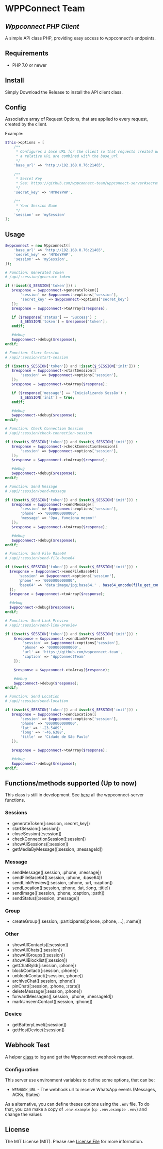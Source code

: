 # WPPConnect Team
## _Wppconnect PHP Client_

A simple API class PHP, providing easy access to wppconnect's endpoints.

## Requirements

* PHP 7.0 or newer

## Install

Simply Download the Release to install the API client class.

## Config

Associative array of Request Options, that are applied to every request, created by the client.

Example:
``` php
$this->options = [
    /**
     * Configures a base URL for the client so that requests created using
     * a relative URL are combined with the base_url
     */
    'base_url' => 'http://192.168.0.76:21465',
    
    /**
     * Secret Key
     * See: https://github.com/wppconnect-team/wppconnect-server#secret-key
     */
    'secret_key' => 'MYKeYPHP',

    /**
     * Your Session Name
     */
    'session' => 'mySession'
];
```

## Usage

``` php
$wppconnect = new Wppconnect([
    'base_url' => 'http://192.168.0.76:21465',
    'secret_key' => 'MYKeYPHP',
    'session' => 'mySession',
]);
 ```
 ``` php
# Function: Generated Token
# /api/:session/generate-token

if (!isset($_SESSION['token'])) :
    $response = $wppconnect->generateToken([
        'session' => $wppconnect->options['session'],
        'secret_key' => $wppconnect->options['secret_key']
    ]);
    $response = $wppconnect->toArray($response);

    if ($response['status'] == 'Success') :
        $_SESSION['token'] = $response['token'];
    endif;

    #debug
    $wppconnect->debug($response);
endif;
 ```
 ``` php
# Function: Start Session
# /api/:session/start-session

if (isset($_SESSION['token']) and !isset($_SESSION['init'])) :
    $response = $wppconnect->startSession([
        'session' => $wppconnect->options['session'],
    ]);
    $response = $wppconnect->toArray($response);

    if ($response['message'] == 'Inicializando Sessão') :
        $_SESSION['init'] = true;
    endif;

    #debug
    $wppconnect->debug($response);
endif;
 ```
 ``` php
# Function: Check Connection Session
# /api/:session/check-connection-session

if (isset($_SESSION['token']) and isset($_SESSION['init'])) :
    $response = $wppconnect->checkConnectionSession([
        'session' => $wppconnect->options['session'],
    ]);
    $response = $wppconnect->toArray($response);

    #debug
    $wppconnect->debug($response);
endif;
 ```
 ``` php
# Function: Send Message
# /api/:session/send-message

if (isset($_SESSION['token']) and isset($_SESSION['init'])) :
    $response = $wppconnect->sendMessage([
        'session' => $wppconnect->options['session'],
        'phone' => '0000000000000',
        'message' => 'Opa, funciona mesmo!'
    ]);
    $response = $wppconnect->toArray($response);

    #debug
    $wppconnect->debug($response);
endif;
 ```
 
  ``` php
# Function: Send File Base64
# /api/:session/send-file-base64

if (isset($_SESSION['token']) and isset($_SESSION['init'])) :
    $response = $wppconnect->sendFileBase64([
        'session' => $wppconnect->options['session'],
        'phone' => '0000000000000',
        'base64' => 'data:image/jpg;base64,' . base64_encode(file_get_contents('xpto.jpg'))
    ]);
    $response = $wppconnect->toArray($response);

    #debug
    $wppconnect->debug($response);
endif;
 ```
 
``` php
# Function: Send Link Preview
# /api/:session/send-link-preview

if (isset($_SESSION['token']) and isset($_SESSION['init'])) :
    $response = $wppconnect->sendLinkPreview([
        'session' => $wppconnect->options['session'],
        'phone' => '0000000000000',
        'url' => 'https://github.com/wppconnect-team',
        'caption' => 'WppConnectTeam'
    ]);

    $response = $wppconnect->toArray($response);

    #debug
    $wppconnect->debug($response);
endif;
 ```
 ``` php
# Function: Send Location
# /api/:session/send-location

if (isset($_SESSION['token']) and isset($_SESSION['init'])) :
    $response = $wppconnect->sendLocation([
        'session' => $wppconnect->options['session'],
        'phone' => '0000000000000',
        'lat' => '-23.5489',
        'long' => '-46.6388',
        'title' => 'Cidade de São Paulo'
    ]);

    $response = $wppconnect->toArray($response);

    #debug
    $wppconnect->debug($response);
endif;
 ```

## Functions/methods supported (Up to now)

This class is still in development.
See [here](https://github.com/wppconnect-team/wppconnect-server/blob/main/src/routes/index.js) all the wppconnect-server functions. 

### Sessions
- generateToken([:session, :secret_key]) 
- startSession([:session]) 
- closeSession([:session]) 
- checkConnectionSession([:session]) 
- showAllSessions([:session]) 
- getMediaByMessage([:session, :messageId])

### Message
- sendMessage([:session, :phone, :message]) 
- sendFileBase64([:session, :phone, :base64]) 
- sendLinkPreview([:session, :phone, :url, :caption]) 
- sendLocation([:session, :phone, :lat, :long, :title]) 
- sendImage([:session, :phone, :caption, :path]) 
- sendStatus([:session, :message]) 

### Group
- createGroup([:session, :participants[:phone, :phone, ...], :name]) 

### Other
- showAllContacts([:session]) 
- showAllChats([:session]) 
- showAllGroups([:session]) 
- showAllBlocklist([:session]) 
- getChatById([:session, :phone]) 
- blockContact([:session, :phone]) 
- unblockContact([:session, :phone]) 
- archiveChat([:session, :phone]) 
- pinChat([:session, :phone, :state]) 
- deleteMessage([:session, :phone]) 
- forwardMessages([:session, :phone, :messageId]) 
- markUnseenContact([:session, :phone]) 

### Device
- getBatteryLevel([:session]) 
- getHostDevice([:session]) 

## Webhook Test

A helper [class](https://github.com/wppconnect-team/wppconnect-php-client/blob/main/util/webhookTest.php) to log and get the Wppconnect webhook request.

### Configuration
This server use environment variables to define some options, that can be:

* `WEBHOOK_URL` - The webhook url to receive WhatsApp events (Messages, ACKs, States)

As a alternative, you can define theses options using the `.env` file.
To do that, you can make a copy of `.env.example` (`cp .env.example .env`) and change the values

## License

The MIT License (MIT). Please see [License File](LICENSE.md) for more information.

[manual]: http://guzzle.readthedocs.org/en/latest/
